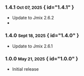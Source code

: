 ### 1.4.1 <small>Oct 07, 2025</small> { id="1.4.1" }

- Update to Jmix 2.6.2
- 
### 1.4.0 <small>Sept 18, 2025</small> { id="1.4.0" }

- Update to Jmix 2.6.1

### 1.0.0 <small>May 21, 2025</small> { id="1.0.0" }

- Initial release